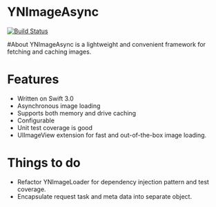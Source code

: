 YNImageAsync
==========
[![Build Status](https://travis-ci.org/ynechaev/YNImageAsync.svg?branch=develop)](https://travis-ci.org/ynechaev/YNImageAsync)

#About
YNImageAsync is a lightweight and convenient framework for fetching and caching images.

# Features
- Written on Swift 3.0
- Asynchronous image loading
- Supports both memory and drive caching
- Configurable
- Unit test coverage is good
- UIImageView extension for fast and out-of-the-box image loading.

# Things to do
- Refactor YNImageLoader for dependency injection pattern and test coverage.
- Encapsulate request task and meta data into separate object.
